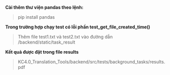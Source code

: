 **Cài thêm thư viện pandas theo lệnh:**

> pip install pandas

**Trong trường hợp chạy test có lỗi phần test_get_file_created_time()**

> Thêm file test1.txt và test2.txt vào đường dẫn /backend/static/task_result


**Kết quả được đặt trong file results**
> KC4.0_Translation_Tools/backend/src/tests/background_tasks/results.pdf